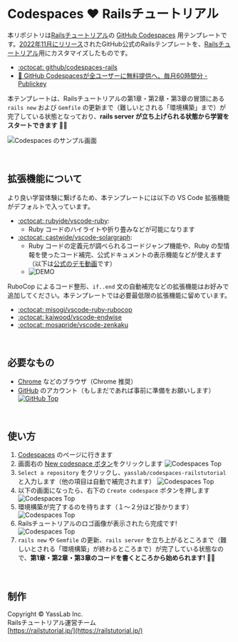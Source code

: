 # Codespaces ♥️ Railsチュートリアル

本リポジトリは[Railsチュートリアル](https://railstutorial.jp/)の [GitHub Codespaces](https://github.co.jp/) 用テンプレートです。[2022年11月にリリース](https://www.publickey1.jp/blog/22/github_codespaces60jetbrainsjupyterlabide.html)されたGitHub公式のRailsテンプレートを、[Railsチュートリアル](https://railstutorial.jp)用にカスタマイズしたものです。

- [:octocat: github/codespaces-rails](https://github.com/github/codespaces-rails)
- [:newspaper: GitHub Codespacesが全ユーザーに無料提供へ、毎月60時間分 - Publickey](https://www.publickey1.jp/blog/22/github_codespaces60jetbrainsjupyterlabide.html)

本テンプレートは、Railsチュートリアルの第1章・第2章・第3章の冒頭にある `rails new` および `Gemfile` の更新まで（難しいとされる「環境構築」まで）が完了している状態となっており、**rails server が立ち上げられる状態から学習をスタートできます** 📝✨

![Codespaces のサンプル画面](https://github.com/yasslab/codespaces-railstutorial/blob/main/public/codespaces.png?raw=true)

<br>

## 拡張機能について
より良い学習体験に繋げるため、本テンプレートには以下の VS Code 拡張機能がデフォルトで入っています。

- [:octocat: rubyide/vscode-ruby](https://github.com/rubyide/vscode-ruby):
  - Ruby コードのハイライトや折り畳みなどが可能になります
- [:octocat: castwide/vscode-solargraph](https://github.com/castwide/vscode-solargraph):
  - Ruby コードの定義元が調べられるコードジャンプ機能や、Ruby の型情報を使ったコード補完、公式ドキュメントの表示機能などが使えます（以下は[公式のデモ動画](https://github.com/castwide/vscode-solargraph#readme)です）
  - ![DEMO](https://github.com/yasslab/codespaces-railstutorial/blob/main/public/demo_solargraph.gif?raw=true)

RuboCop によるコード整形、`if..end` 文の自動補完などの拡張機能はお好みで追加してください。本テンプレートでは必要最低限の拡張機能に留めています。

- [:octocat: misogi/vscode-ruby-rubocop](https://github.com/misogi/vscode-ruby-rubocop)
- [:octocat: kaiwood/vscode-endwise](https://github.com/kaiwood/vscode-endwise)
- [:octocat: mosapride/vscode-zenkaku](https://github.com/mosapride/vscode-zenkaku)

<br>

## 必要なもの

- [Chrome](https://www.google.com/intl/ja/chrome/browser/) などのブラウザ（Chrome 推奨）
- [GitHub](https://github.co.jp/) のアカウント（もしまだであれば事前に準備をお願いします）
   [![GitHub Top](https://github.com/yasslab/codespaces-railstutorial/blob/main/public/codespaces-0-lp.png?raw=true)](https://github.co.jp/)

<br>

## 使い方

1. [Codespaces](https://github.com/codespaces) のページに行きます
1. 画面右の [New codespace ボタン](https://github.com/codespaces/new)をクリックします
   ![Codespaces Top](https://github.com/yasslab/codespaces-railstutorial/blob/main/public/codespaces-1-top.png?raw=true)
1. `Select a repository` をクリックし、`yasslab/codespaces-railstutorial` と入力します（他の項目は自動で補完されます）
   ![Codespaces Top](https://github.com/yasslab/codespaces-railstutorial/blob/main/public/codespaces-2-repo.png?raw=true)
1. 以下の画面になったら、右下の `Create codespace` ボタンを押します
   ![Codespaces Top](https://github.com/yasslab/codespaces-railstutorial/blob/main/public/codespaces-3-new.png?raw=true)
1. 環境構築が完了するのを待ちます（１〜２分ほど掛かります）
   ![Codespaces Top](https://github.com/yasslab/codespaces-railstutorial/blob/main/public/codespaces-4-build.png?raw=true)
1. Railsチュートリアルのロゴ画像が表示されたら完成です!
   ![Codespaces Top](https://github.com/yasslab/codespaces-railstutorial/blob/main/public/codespaces-5-goal.png?raw=true)
1.  `rails new` や `Gemfile` の更新、`rails server` を立ち上がるところまで（難しいとされる「環境構築」が終わるところまで）が完了している状態なので、**第1章・第2章・第3章のコードを書くところから始められます!** 📝✨

<br>

## 制作

Copyright &copy; YassLab Inc.<br>
Railsチュートリアル運営チーム<br>
[https://railstutorial.jp/](https://railstutorial.jp/)
